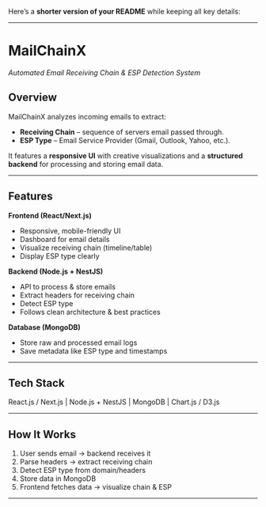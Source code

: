 Here’s a **shorter version of your README** while keeping all key details:

---

# **MailChainX**

*Automated Email Receiving Chain & ESP Detection System*

## **Overview**

MailChainX analyzes incoming emails to extract:

* **Receiving Chain** – sequence of servers email passed through.
* **ESP Type** – Email Service Provider (Gmail, Outlook, Yahoo, etc.).

It features a **responsive UI** with creative visualizations and a **structured backend** for processing and storing email data.

---

## **Features**

**Frontend (React/Next.js)**

* Responsive, mobile-friendly UI
* Dashboard for email details
* Visualize receiving chain (timeline/table)
* Display ESP type clearly

**Backend (Node.js + NestJS)**

* API to process & store emails
* Extract headers for receiving chain
* Detect ESP type
* Follows clean architecture & best practices

**Database (MongoDB)**

* Store raw and processed email logs
* Save metadata like ESP type and timestamps

---

## **Tech Stack**

React.js / Next.js | Node.js + NestJS | MongoDB | Chart.js / D3.js

---

## **How It Works**

1. User sends email → backend receives it
2. Parse headers → extract receiving chain
3. Detect ESP type from domain/headers
4. Store data in MongoDB
5. Frontend fetches data → visualize chain & ESP

---


 
